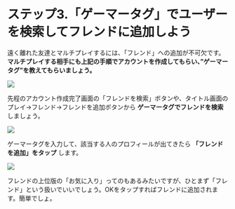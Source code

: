 # ステップ3.「ゲーマータグ」でユーザーを検索してフレンドに追加しよう

遠く離れた友達とマルチプレイするには、「フレンド」への追加が不可欠です。 **マルチプレイする相手にも上記の手順でアカウントを作成してもらい、”ゲーマータグ”を教えてもらいましょう。**

![](https://cdn-ak.f.st-hatena.com/images/fotolife/s/sasigume/20210208/20210208095034.png)

先程のアカウント作成完了画面の「フレンドを検索」ボタンや、タイトル画面のプレイ→フレンド→フレンドを追加ボタンから **ゲーマータグでフレンドを検索** しましょう。

![](https://cdn-ak.f.st-hatena.com/images/fotolife/s/sasigume/20210208/20210208095121.png)

ゲーマータグを入力して、該当する人のプロフィールが出てきたら **「フレンドを追加」をタップ** します。

![](https://cdn-ak.f.st-hatena.com/images/fotolife/s/sasigume/20210208/20210208095054.png)

フレンドの上位版の「お気に入り」ってのもあるみたいですが、ひとまず「フレンド」という扱いでいいでしょう。OKをタップすればフレンドに追加されます。簡単でしょ。
